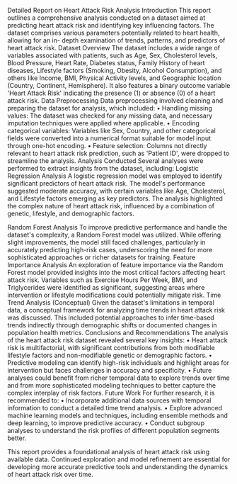   Detailed Report on Heart Attack Risk Analysis Introduction
This report outlines a comprehensive analysis conducted on a dataset aimed at predicting heart attack risk and identifying key influencing factors. The dataset comprises various parameters potentially related to heart health, allowing for an in- depth examination of trends, patterns, and predictors of heart attack risk.
Dataset Overview
The dataset includes a wide range of variables associated with patients, such as Age, Sex, Cholesterol levels, Blood Pressure, Heart Rate, Diabetes status, Family History of heart diseases, Lifestyle factors (Smoking, Obesity, Alcohol Consumption), and others like Income, BMI, Physical Activity levels, and Geographic location (Country, Continent, Hemisphere). It also features a binary outcome variable 'Heart Attack Risk' indicating the presence (1) or absence (0) of a heart attack risk.
Data Preprocessing
Data preprocessing involved cleaning and preparing the dataset for analysis, which included:
   • Handling missing values: The dataset was checked for any missing data, and necessary imputation techniques were applied where applicable.
• Encoding categorical variables: Variables like Sex, Country, and other categorical fields were converted into a numerical format suitable for model input through one-hot encoding.
• Feature selection: Columns not directly relevant to heart attack risk prediction, such as 'Patient ID', were dropped to streamline the analysis.
   Analysis Conducted
Several analyses were performed to extract insights from the dataset, including: Logistic Regression Analysis
A logistic regression model was employed to identify significant predictors of heart attack risk. The model's performance suggested moderate accuracy, with certain variables like Age, Cholesterol, and Lifestyle factors emerging as key predictors. The analysis highlighted the complex nature of heart attack risk, influenced by a combination of genetic, lifestyle, and demographic factors.

 Random Forest Analysis
To improve predictive performance and handle the dataset's complexity, a Random Forest model was utilized. While offering slight improvements, the model still faced challenges, particularly in accurately predicting high-risk cases, underscoring the need for more sophisticated approaches or richer datasets for training.
Feature Importance Analysis
An exploration of feature importance via the Random Forest model provided insights into the most critical factors affecting heart attack risk. Variables such as Exercise Hours Per Week, BMI, and Triglycerides were identified as significant, suggesting areas where intervention or lifestyle modifications could potentially mitigate risk.
Time Trend Analysis (Conceptual)
Given the dataset's limitations in temporal data, a conceptual framework for analyzing time trends in heart attack risk was discussed. This included potential approaches to infer time-based trends indirectly through demographic shifts or documented changes in population health metrics.
Conclusions and Recommendations
The analysis of the heart attack risk dataset revealed several key insights:
  • Heart attack risk is multifactorial, with significant contributions from both modifiable lifestyle factors and non-modifiable genetic or demographic factors.
• Predictive modeling can identify high-risk individuals and highlight areas for intervention but faces challenges in accuracy and specificity.
• Future analyses could benefit from richer temporal data to explore trends over time and from more sophisticated modeling techniques to better capture the complex interplay of risk factors.
    Future Work
For further research, it is recommended to:
  • Incorporate additional data sources with temporal information to conduct a detailed time trend analysis.
• Explore advanced machine learning models and techniques, including ensemble methods and deep learning, to improve predictive accuracy.
• Conduct subgroup analyses to understand the risk profiles of different
population segments better.
  
  This report provides a foundational analysis of heart attack risk using available data. Continued exploration and model refinement are essential for developing more accurate predictive tools and understanding the dynamics of heart attack risk over time.
 
